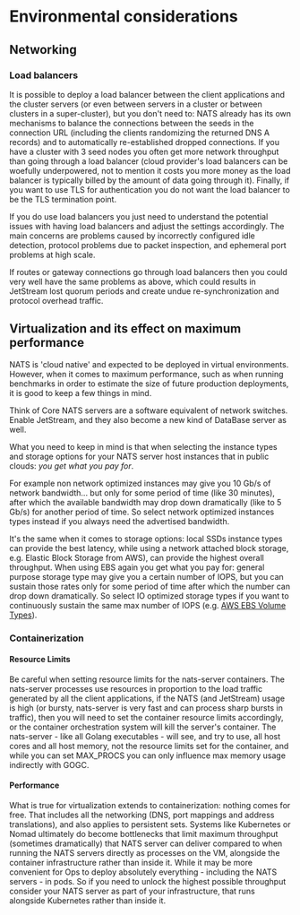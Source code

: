 # Environmental considerations

## Networking

### Load balancers
It is possible to deploy a load balancer between the client applications and the cluster servers (or even between servers in a cluster or between clusters in a super-cluster), but you don't need to: NATS already has its own mechanisms to balance the connections between the seeds in the connection URL (including the clients randomizing the returned DNS A records) and to automatically re-established dropped connections.
If you have a cluster with 3 seed nodes you often get more network throughput than going through a load balancer (cloud provider's load balancers can be woefully underpowered, not to mention it costs you more money as the load balancer is typically billed by the amount of data going through it).
Finally, if you want to use TLS for authentication you do not want the load balancer to be the TLS termination point.

If you do use load balancers you just need to understand the potential issues with having load balancers and adjust the settings accordingly. The main concerns are problems caused by incorrectly configured idle detection, protocol problems due to packet inspection, and ephemeral port problems at high scale.

If routes or gateway connections go through load balancers then you could very well have the same problems as above, which could results in JetStream lost quorum periods and create undue re-synchronization and protocol overhead traffic.

## Virtualization and its effect on maximum performance

NATS is 'cloud native' and expected to be deployed in virtual environments. However, when it comes to maximum performance, such as when running benchmarks in order to estimate the size of future production deployments, it is good to keep a few things in mind.

Think of Core NATS servers are a software equivalent of network switches. Enable JetStream, and they also become a new kind of DataBase server as well. 

What you need to keep in mind is that when selecting the instance types and storage options for your NATS server host instances that in public clouds: *you get what you pay for*.

For example non network optimized instances may give you 10 Gb/s of network bandwidth... but only for some period of time (like 30 minutes), after which the available bandwidth may drop down dramatically (like to 5 Gb/s) for another period of time. So select network optimized instances types instead if you always need the advertised bandwidth.

It's the same when it comes to storage options: local SSDs instance types can provide the best latency, while using a network attached block storage, e.g. Elastic Block Storage from AWS), can provide the highest overall throughput. When using EBS again you get what you pay for: general purpose storage type may give you a certain number of IOPS, but you can sustain those rates only for some period of time after which the number can drop down dramatically. So select IO optimized storage types if you want to continuously sustain the same max number of IOPS (e.g. [AWS EBS Volume Types](https://docs.aws.amazon.com/AWSEC2/latest/UserGuide/ebs-volume-types.html)).

### Containerization

#### Resource Limits

Be careful when setting resource limits for the nats-server containers. The nats-server processes use resources in proportion to the load traffic generated by all the client applications, if the NATS (and JetStream) usage is high (or bursty, nats-server is very fast and can process sharp bursts in traffic), then you will need to set the container resource limits accordingly, or the container orchestration system will kill the server's container. The nats-server - like all Golang executables - will see, and try to use, all host cores and all host memory, not the resource limits set for the container, and while you can set MAX_PROCS you can only influence max memory usage indirectly with GOGC.

#### Performance

What is true for virtualization extends to containerization: nothing comes for free. That includes all the networking (DNS, port mappings and address translations), and also applies to persistent sets. Systems like Kubernetes or Nomad ultimately do become bottlenecks that limit maximum throughput (sometimes dramatically) that NATS server can deliver compared to when running the NATS servers directly as processes on the VM, alongside the container infrastructure rather than inside it. While it may be more convenient for Ops to deploy absolutely everything - including the NATS servers - in pods. So if you need to unlock the highest possible throughput consider your NATS server as part of your infrastructure, that runs alongside Kubernetes rather than inside it.
